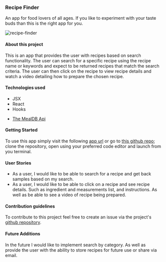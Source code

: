 ### Recipe Finder

An app for food lovers of all ages. If you like to experiment with your taste buds than this is the right app for you.

![recipe-finder](https://user-images.githubusercontent.com/57410699/73405631-67c0d200-42c2-11ea-9875-b28ba4639535.png)

#### About this project

This is an app that provides the user with recipes based on search functionality. The user can search for a specific recipe using the recipe name or keywords and expect to be returned recipes that match the search criteria. The user can then click on the recipe to view recipe details and watch a video detailing how to prepare the chosen recipe.

#### Technologies used

- JSX
- React
- Hooks

* [The MealDB Api](https://www.themealdb.com/api.php)

#### Getting Started

To use this app simply visit the following [app url](https://recipe-finder-app20.herokuapp.com/) or go to [this github repo](https://github.com/mmarmol88/recipe-finder); clone the repository, open using your preferred code editor and launch from you terminal.

#### User Stories

- As a user, I would like to be able to search for a recipe and get back samples based on my search.
- As a user, I would like to be able to click on a recipe and see recipe details. Such as ingredient and measurements list, and instructions. As well as be able to see a video of recipe being prepared.

#### Contribution guidelines

To contribute to this project feel free to create an issue via the project's [github repository](https://github.com/mmarmol88/recipe-finder).

#### Future Additions

In the future I would like to implement search by category. As well as provide the user with the ability to store recipes for future use or share via email.
